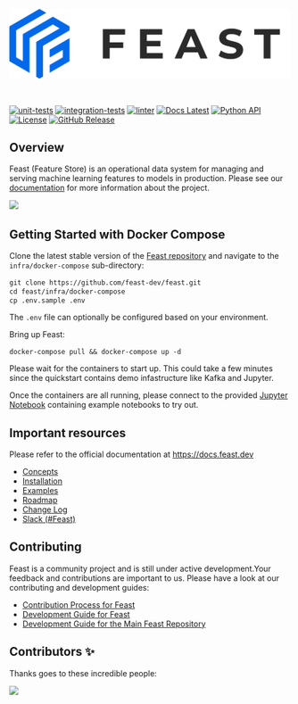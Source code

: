 <p align="center">
    <a href="https://feast.dev/">
      <img src="docs/assets/feast_logo.png" width="550">
    </a>
</p>
<br />

[![unit-tests](https://github.com/feast-dev/feast/actions/workflows/unit_tests.yml/badge.svg?branch=master&event=push)](https://github.com/feast-dev/feast/actions/workflows/unit_tests.yml)
[![integration-tests](https://github.com/feast-dev/feast/actions/workflows/integration_tests.yml/badge.svg?branch=master&event=push)](https://github.com/feast-dev/feast/actions/workflows/integration_tests.yml)
[![linter](https://github.com/feast-dev/feast/actions/workflows/linter.yml/badge.svg?branch=master&event=push)](https://github.com/feast-dev/feast/actions/workflows/linter.yml)
[![Docs Latest](https://img.shields.io/badge/docs-latest-blue.svg)](https://docs.feast.dev/)
[![Python API](https://img.shields.io/readthedocs/feast/master?label=Python%20API)](http://rtd.feast.dev/)
[![License](https://img.shields.io/badge/License-Apache%202.0-blue)](https://github.com/feast-dev/feast/blob/master/LICENSE)
[![GitHub Release](https://img.shields.io/github/v/release/feast-dev/feast.svg?style=flat&sort=semver&color=blue)](https://github.com/feast-dev/feast/releases)

## Overview

Feast (Feature Store) is an operational data system for managing and serving machine learning features to models in production. Please see our [documentation](https://docs.feast.dev/) for more information about the project.

![](docs/architecture.png)

## Getting Started with Docker Compose

Clone the latest stable version of the [Feast repository](https://github.com/feast-dev/feast/) and navigate to the `infra/docker-compose` sub-directory:

```
git clone https://github.com/feast-dev/feast.git
cd feast/infra/docker-compose
cp .env.sample .env
```

The `.env` file can optionally be configured based on your environment.

Bring up Feast:
```
docker-compose pull && docker-compose up -d
```
Please wait for the containers to start up. This could take a few minutes since the quickstart contains demo infastructure like Kafka and Jupyter.

Once the containers are all running, please connect to the provided [Jupyter Notebook](http://localhost:8888/tree/minimal) containing example notebooks to try out.

## Important resources

Please refer to the official documentation at <https://docs.feast.dev>

 * [Concepts](https://docs.feast.dev/concepts/overview)
 * [Installation](https://docs.feast.dev/getting-started)
 * [Examples](https://github.com/feast-dev/feast/blob/master/examples/)
 * [Roadmap](https://docs.feast.dev/roadmap)
 * [Change Log](https://github.com/feast-dev/feast/blob/master/CHANGELOG.md)
 * [Slack (#Feast)](https://join.slack.com/t/tectonfeast/shared_invite/zt-n7pl8gnb-H7dLlH9yQsgbchOp36ZUxQ)

## Contributing
Feast is a community project and is still under active development.Your feedback and contributions are important to us. Please have a look at our contributing and development guides:
- [Contribution Process for Feast](https://docs.feast.dev/v/master/contributing/contributing)
- [Development Guide for Feast](https://docs.feast.dev/contributing/development-guide)
- [Development Guide for the Main Feast Repository](./CONTRIBUTING.md)

## Contributors ✨

Thanks goes to these incredible people:

<a href="https://github.com/feast-dev/feast/graphs/contributors">
  <img src="https://contrib.rocks/image?repo=feast-dev/feast" />
</a>


